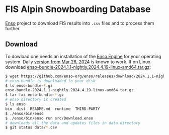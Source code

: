 # FIS Alpin Snowboarding Database

[Enso](http://enso.org) project to download FIS results into `.csv` files
and to process them further.

## Download

To dowload one needs an installation of the [Enso Engine](http://enso.org) for
your operating system. Daily [version from Mar 26, 2024](https://github.com/enso-org/enso/releases/download/2024.1.1-nightly.2024.4.19/)
is known to work. If on Linux download [enso-bundle-2024.1.1-nightly.2024.4.19-linux-amd64.tar.gz](https://github.com/enso-org/enso/releases/download/2024.1.1-nightly.2024.4.19/enso-bundle-2024.1.1-nightly.2024.4.19-linux-amd64.tar.gz):

```bash
$ wget https://github.com/enso-org/enso/releases/download/2024.1.1-nightly.2024.4.19/enso-bundle-2024.1.1-nightly.2024.4.19-linux-amd64.tar.gz
# enso-bundle is downloaded to your disk
$ ls enso-bundle-*.gz
enso-bundle-2024.1.1-nightly.2024.4.19-linux-amd64.tar.gz
$ tar fxz enso-bundle-*.gz
# enso directory is created
$ ls enso
bin  dist  README.md  runtime  THIRD-PARTY
$ ./enso/bin/enso
$ ./enso/bin/enso run src/Download.enso
# downloads all the data and updates files in data directory
$ git status data/*.csv
```
